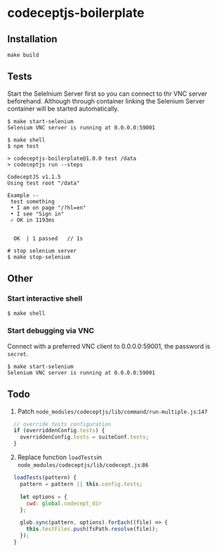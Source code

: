 # codeceptjs-boilerplate

## Installation

```
make build
```

## Tests

Start the Selelnium Server first so you can connect to thr VNC server beforehand.
Although through container linking the Selenium Server container will be started automatically.
```
$ make start-selenium
Selenium VNC server is running at 0.0.0.0:59001
```

```
$ make shell
$ npm test

> codeceptjs-boilerplate@1.0.0 test /data
> codeceptjs run --steps

CodeceptJS v1.1.5
Using test root "/data"

Example --
 test something
 • I am on page "/?hl=en"
 • I see "Sign in"
 ✓ OK in 1193ms


  OK  | 1 passed   // 1s
```
```
# stop selenium server
$ make stop-selenium
```

## Other

### Start interactive shell
```
$ make shell
```

### Start debugging via VNC
Connect with a preferred VNC client to 0.0.0.0:59001, the password is `secret`.
```
$ make start-selenium
Selenium VNC server is running at 0.0.0.0:59001
```

## Todo

1) Patch `node_modules/codeceptjs/lib/command/run-multiple.js`:`147`
```js
  // override tests configuration
  if (overriddenConfig.tests) {
    overriddenConfig.tests = suiteConf.tests;
  }
```

2) Replace function `loadTests`in `node_modules/codeceptjs/lib/codecept.js`:`86`
```js
  loadTests(pattern) {
    pattern = pattern || this.config.tests;

    let options = {
      cwd: global.codecept_dir
    };

    glob.sync(pattern, options).forEach((file) => {
      this.testFiles.push(fsPath.resolve(file));
    });
  }
```
